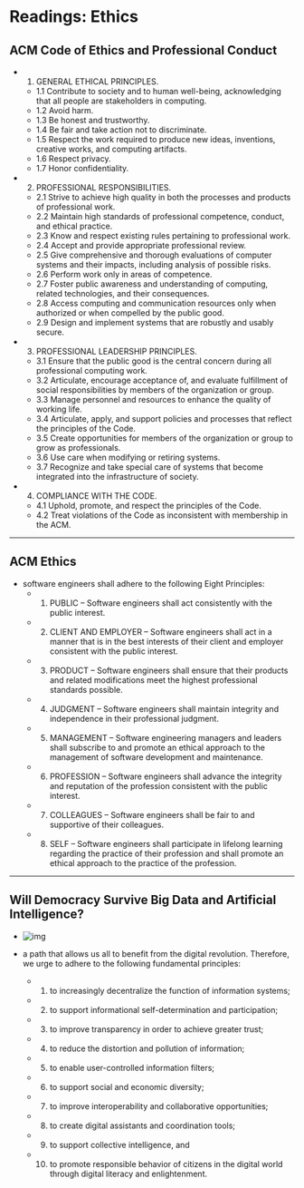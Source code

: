 # Readings: Ethics 

## ACM Code of Ethics and Professional Conduct

  - 1. GENERAL ETHICAL PRINCIPLES.
    - 1.1 Contribute to society and to human well-being, acknowledging that all people are stakeholders in computing.
    - 1.2 Avoid harm.
    - 1.3 Be honest and trustworthy.
    - 1.4 Be fair and take action not to discriminate.
    - 1.5 Respect the work required to produce new ideas, inventions, creative works, and computing artifacts.
    - 1.6 Respect privacy.
    - 1.7 Honor confidentiality.
  - 2. PROFESSIONAL RESPONSIBILITIES.
    - 2.1 Strive to achieve high quality in both the processes and products of professional work.
    - 2.2 Maintain high standards of professional competence, conduct, and ethical practice.
    - 2.3 Know and respect existing rules pertaining to professional work.
    - 2.4 Accept and provide appropriate professional review.
    - 2.5 Give comprehensive and thorough evaluations of computer systems and their impacts, including analysis of possible risks.
    - 2.6 Perform work only in areas of competence.
    - 2.7 Foster public awareness and understanding of computing, related technologies, and their consequences.
    - 2.8 Access computing and communication resources only when authorized or when compelled by the public good.
    - 2.9 Design and implement systems that are robustly and usably secure.
  - 3. PROFESSIONAL LEADERSHIP PRINCIPLES.
    - 3.1 Ensure that the public good is the central concern during all professional computing work.
    - 3.2 Articulate, encourage acceptance of, and evaluate fulfillment of social responsibilities by members of the organization or group.
    - 3.3 Manage personnel and resources to enhance the quality of working life.
    - 3.4 Articulate, apply, and support policies and processes that reflect the principles of the Code.
    - 3.5 Create opportunities for members of the organization or group to grow as professionals.
    - 3.6 Use care when modifying or retiring systems.
    - 3.7 Recognize and take special care of systems that become integrated into the infrastructure of society.
  - 4. COMPLIANCE WITH THE CODE.
    - 4.1 Uphold, promote, and respect the principles of the Code.
    - 4.2 Treat violations of the Code as inconsistent with membership in the ACM.
---

## ACM Ethics
  - software engineers shall adhere to the following Eight Principles:
    - 1. PUBLIC – Software engineers shall act consistently with the public interest.
    - 2. CLIENT AND EMPLOYER – Software engineers shall act in a manner that is in the best interests of their client and employer consistent with the public interest.
    - 3. PRODUCT – Software engineers shall ensure that their products and related modifications meet the highest professional standards possible.
    - 4. JUDGMENT – Software engineers shall maintain integrity and independence in their professional judgment.
    - 5. MANAGEMENT – Software engineering managers and leaders shall subscribe to and promote an ethical approach to the management of software development and maintenance.
    - 6. PROFESSION – Software engineers shall advance the integrity and reputation of the profession consistent with the public interest.
    - 7. COLLEAGUES – Software engineers shall be fair to and supportive of their colleagues.
    - 8. SELF – Software engineers shall participate in lifelong learning regarding the practice of their profession and shall promote an ethical approach to the practice of the profession.
    
---

## Will Democracy Survive Big Data and Artificial Intelligence?
- ![img](http://solveforinteresting.com/wp-content/uploads/2012/07/big-data-triangle.png)

- a path that allows us all to benefit from the digital revolution. Therefore, we urge to adhere to the following fundamental principles:
  - 1. to increasingly decentralize the function of information systems;

  - 2. to support informational self-determination and participation;

  - 3. to improve transparency in order to achieve greater trust;

  - 4. to reduce the distortion and pollution of information;

  - 5. to enable user-controlled information filters;

  - 6. to support social and economic diversity;

  - 7. to improve interoperability and collaborative opportunities;

  - 8. to create digital assistants and coordination tools;

  - 9. to support collective intelligence, and

  - 10. to promote responsible behavior of citizens in the digital world through digital literacy and enlightenment.